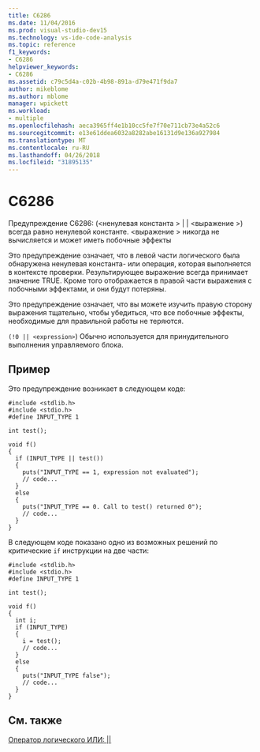 ```yaml
---
title: C6286
ms.date: 11/04/2016
ms.prod: visual-studio-dev15
ms.technology: vs-ide-code-analysis
ms.topic: reference
f1_keywords:
- C6286
helpviewer_keywords:
- C6286
ms.assetid: c79c5d4a-c02b-4b98-891a-d79e471f9da7
author: mikeblome
ms.author: mblome
manager: wpickett
ms.workload:
- multiple
ms.openlocfilehash: aeca3965ff4e1b10cc5fe7f70e711cb73e4a52c6
ms.sourcegitcommit: e13e61ddea6032a8282abe16131d9e136a927984
ms.translationtype: MT
ms.contentlocale: ru-RU
ms.lasthandoff: 04/26/2018
ms.locfileid: "31895135"
---
```

# <a name="c6286"></a>C6286
Предупреждение C6286: (\<ненулевая константа > &#124; &#124; \<выражение >) всегда равно ненулевой константе. \<выражение > никогда не вычисляется и может иметь побочные эффекты

 Это предупреждение означает, что в левой части логического была обнаружена ненулевая константа- или операция, которая выполняется в контексте проверки. Результирующее выражение всегда принимает значение TRUE. Кроме того отображается в правой части выражения с побочными эффектами, и они будут потеряны.

 Это предупреждение означает, что вы можете изучить правую сторону выражения тщательно, чтобы убедиться, что все побочные эффекты, необходимые для правильной работы не теряются.

 `(!0 || <expression>`) Обычно используется для принудительного выполнения управляемого блока.

## <a name="example"></a>Пример
 Это предупреждение возникает в следующем коде:

```
#include <stdlib.h>
#include <stdio.h>
#define INPUT_TYPE 1

int test();

void f()
{
  if (INPUT_TYPE || test())
  {
    puts("INPUT_TYPE == 1, expression not evaluated");
    // code...
  }
  else
  {
    puts("INPUT_TYPE == 0. Call to test() returned 0");
    // code...
  }
}
```

 В следующем коде показано одно из возможных решений по критические `if` инструкции на две части:

```
#include <stdlib.h>
#include <stdio.h>
#define INPUT_TYPE 1

int test();

void f()
{
  int i;
  if (INPUT_TYPE)
  {
    i = test();
    // code...
  }
  else
  {
    puts("INPUT_TYPE false");
    // code...
  }
}
```

## <a name="see-also"></a>См. также
 [Оператор логического ИЛИ: &#124;&#124;](/cpp/cpp/logical-or-operator-pipe-pipe)